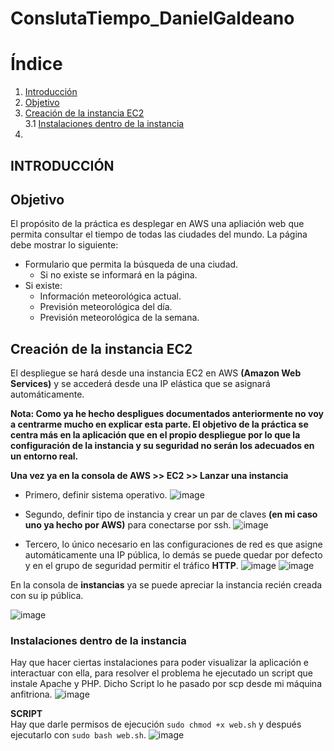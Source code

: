 # ConslutaTiempo_DanielGaldeano

# Índice
1. [Introducción](#id1)
2. [Objetivo](#id2)
3. [Creación de la instancia EC2](#id3)  
  3.1 [Instalaciones dentro de la instancia](#3.1)
4.  




## INTRODUCCIÓN<a name="id1"></a>

## Objetivo<a name="id2"></a>
El propósito de la práctica es desplegar en AWS una apliación web que permita consultar el tiempo de todas las ciudades del mundo.
La página debe mostrar lo siguiente:
* Formulario que permita la búsqueda de una ciudad.
  * Si no existe se informará en la página.
* Si existe:
  * Información meteorológica actual.
  * Previsión meteorológica del día.
  * Previsión meteorológica de la semana.


 ## Creación de la instancia EC2<a name="id3"></a>

El despliegue se hará desde una instancia EC2 en AWS **(Amazon Web Services)** y se accederá desde una IP elástica que se asignará automáticamente.  

**Nota: Como ya he hecho despligues documentados anteriormente no voy a centrarme mucho en explicar esta parte. 
El objetivo de la práctica se centra más en la aplicación que en el propio despliegue por lo que la configuración de la instancia y su seguridad no serán los adecuados en un entorno real.**  

**Una vez ya en la consola de AWS >> EC2 >> Lanzar una instancia**

* Primero, definir sistema operativo.
![image](https://github.com/user-attachments/assets/d30e0e14-dfce-4cdd-a256-32e71711469f)

* Segundo, definir tipo de instancia y crear un par de claves **(en mi caso uno ya hecho por AWS)** para conectarse por ssh.
![image](https://github.com/user-attachments/assets/bc33efa4-ee28-47b8-9db9-de86ad1484af)  

* Tercero, lo único necesario en las configuraciones de red es que asigne automáticamente una IP pública, lo demás se puede quedar por defecto y en el grupo de seguridad permitir el tráfico **HTTP**.
![image](https://github.com/user-attachments/assets/6fa1c1f1-7048-4a50-88aa-e681cdff03b6)
![image](https://github.com/user-attachments/assets/ea2a19c5-5097-400e-a636-c2bf01f64d0e)

En la consola de **instancias** ya se puede apreciar la instancia recién creada con su ip pública.

![image](https://github.com/user-attachments/assets/30f00ce8-0049-43e1-9a80-1c2c63b1cb51)

### Instalaciones dentro de la instancia <a name="3.1"></a>

Hay que hacer ciertas instalaciones para poder visualizar la aplicación e interactuar con ella, para resolver el problema he ejecutado un script que instale Apache y PHP. Dicho Script lo he pasado por scp desde mi máquina anfitriona.
![image](https://github.com/user-attachments/assets/4b946a27-5ef4-456a-9895-617947e1b27c)

**SCRIPT**  
Hay que darle permisos de ejecución `sudo chmod +x web.sh` y después ejecutarlo con `sudo bash web.sh`.
![image](https://github.com/user-attachments/assets/c2a88350-9587-49c4-b32f-260c16b25d38)







